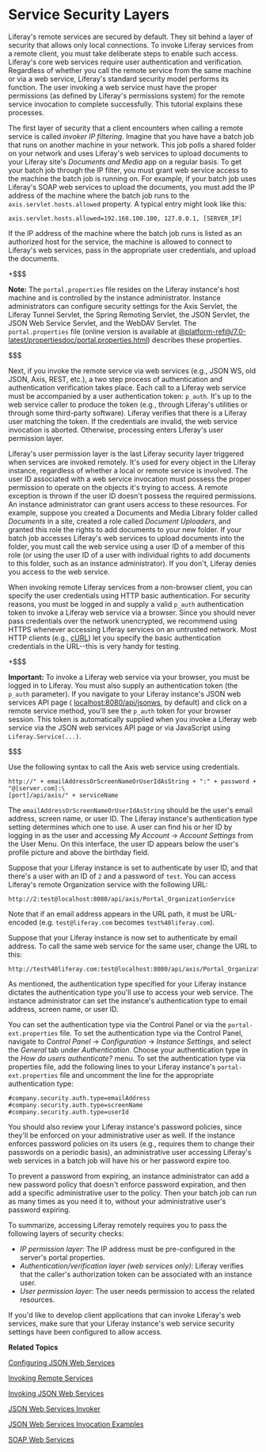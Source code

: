 # Service Security Layers [](id=service-security-layers)

Liferay's remote services are secured by default. They sit behind a layer of
security that allows only local connections. To invoke Liferay services from a 
remote client, you must take deliberate steps to enable such access. Liferay's 
core web services require user authentication and verification. Regardless of
whether you call the remote service from the same machine or via a web service, 
Liferay's standard security model performs its function. The user invoking a web
service must have the proper permissions (as defined by Liferay's permissions
system) for the remote service invocation to complete successfully. This 
tutorial explains these processes. 

The first layer of security that a client encounters when calling a remote
service is called *invoker IP filtering*. Imagine that you have have a batch job
that runs on another machine in your network. This job polls a shared folder on
your network and uses Liferay's web services to upload documents to your Liferay 
site's *Documents and Media* app on a regular basis. To get your batch job 
through the IP filter, you must grant web service access to the machine the 
batch job is running on. For example, if your batch job uses Liferay's SOAP web
services to upload the documents, you must add the IP address of the machine
where the batch job runs to the `axis.servlet.hosts.allowed` property. A typical
entry might look like this:

    axis.servlet.hosts.allowed=192.168.100.100, 127.0.0.1, [SERVER_IP]

If the IP address of the machine where the batch job runs is listed as an
authorized host for the service, the machine is allowed to connect to Liferay's 
web services, pass in the appropriate user credentials, and upload the 
documents. 

+$$$

**Note:** The `portal.properties` file resides on the Liferay instance's host 
machine and is controlled by the instance administrator. Instance administrators 
can configure security settings for the Axis Servlet, the Liferay Tunnel 
Servlet, the Spring Remoting Servlet, the JSON Servlet, the JSON Web Service 
Servlet, and the WebDAV Servlet. The `portal.properties` file (online version is 
available at 
[@platform-ref@/7.0-latest/propertiesdoc/portal.properties.html](@platform-ref@/7.0-latest/propertiesdoc/portal.properties.html))
describes these properties. 

$$$

Next, if you invoke the remote service via web services (e.g., JSON WS, old 
JSON, Axis, REST, etc.), a two step process of authentication and authentication
verification takes place. Each call to a Liferay web service must be accompanied 
by a user authentication token: `p_auth`. It's up to the web service caller to 
produce the token (e.g., through Liferay's utilities or through some third-party 
software). Liferay verifies that there is a Liferay user matching the token. If 
the credentials are invalid, the web service invocation is aborted. Otherwise, 
processing enters Liferay's user permission layer. 

Liferay's user permission layer is the last Liferay security layer triggered
when services are invoked remotely. It's used for every object in the Liferay 
instance, regardless of whether a local or remote service is involved. The user 
ID associated with a web service invocation must possess the proper permission 
to operate on the objects it's trying to access. A remote exception is thrown if
the user ID doesn't possess the required permissions. An instance administrator
can grant users access to these resources. For example, suppose you created a
Documents and Media Library folder called *Documents* in a site, created a role
called *Document Uploaders*, and granted this role the rights to add documents
to your new folder. If your batch job accesses Liferay's web services to upload
documents into the folder, you must call the web service using a user ID of a
member of this role (or using the user ID of a user with individual rights to
add documents to this folder, such as an instance administrator). If you don't,
Liferay denies you access to the web service. 

When invoking remote Liferay services from a non-browser client, you can specify
the user credentials using HTTP basic authentication. For security reasons, you
must be logged in and supply a valid `p_auth` authentication token to invoke a 
Liferay web service via a browser. Since you should never pass credentials over 
the network unencrypted, we recommend using HTTPS whenever accessing Liferay 
services on an untrusted network. Most HTTP clients (e.g.,
[cURL](http://curl.haxx.se/)) let you specify the basic authentication 
credentials in the URL--this is very handy for testing.

+$$$

**Important:** To invoke a Liferay web service via your browser, you must be
logged in to Liferay. You must also supply an authentication token (the `p_auth`
parameter). If you navigate to your Liferay instance's JSON web services API 
page (
[localhost:8080/api/jsonws](localhost:8080/api/jsonws), by default) and click
on a remote service method, you'll see the `p_auth` token for your browser
session. This token is automatically supplied when you invoke a Liferay web
service via the JSON web services API page or via JavaScript using
`Liferay.Service(...)`.

$$$

Use the following syntax to call the Axis web service using credentials.

    http://" + emailAddressOrScreenNameOrUserIdAsString + ":" + password + "@[server.com]:\
    [port]/api/axis/" + serviceName

The `emailAddressOrScreenNameOrUserIdAsString` should be the user's email
address, screen name, or user ID. The Liferay instance's authentication type 
setting determines which one to use. A user can find his or her ID by logging in 
as the user and accessing *My Account* &rarr; *Account Settings* from the User 
Menu. On this interface, the user ID appears below the user's profile picture 
and above the birthday field. 

Suppose that your Liferay instance is set to authenticate by user ID, and that 
there's a user with an ID of `2` and a password of `test`. You can access 
Liferay's remote Organization service with the following URL: 

    http://2:test@localhost:8080/api/axis/Portal_OrganizationService

Note that if an email address appears in the URL path, it must be URL-encoded 
(e.g. `test@liferay.com` becomes `test%40liferay.com`). 

Suppose that your Liferay instance is now set to authenticate by email address. 
To call the same web service for the same user, change the URL to this: 

    http://test%40liferay.com:test@localhost:8080/api/axis/Portal_OrganizationService

As mentioned, the authentication type specified for your Liferay instance 
dictates the authentication type you'll use to access your web service. The 
instance administrator can set the instance's authentication type to email 
address, screen name, or user ID. 

You can set the authentication type via the Control Panel or via the
`portal-ext.properties` file. To set the authentication type via the Control 
Panel, navigate to  *Control Panel* &rarr; *Configuration* &rarr; *Instance 
Settings*, and select the *General* tab under *Authentication*. Choose your 
authentication type in the *How do users authenticate?* menu. To set the 
authentication type via properties file, add the following lines to your Liferay 
instance's `portal-ext.properties` file and uncomment the line for the 
appropriate authentication type: 

    #company.security.auth.type=emailAddress
    #company.security.auth.type=screenName
    #company.security.auth.type=userId

You should also review your Liferay instance's password policies, since they'll 
be enforced on your administrative user as well. If the instance enforces 
password policies on its users (e.g., requires them to change their passwords on 
a periodic basis), an administrative user accessing Liferay's web services in a 
batch job will have his or her password expire too. 

To prevent a password from expiring, an instance administrator can add a new 
password policy that doesn't enforce password expiration, and then add a 
specific administrative user to the policy. Then your batch job can run as many 
times as you need it to, without your administrative user's password expiring. 

To summarize, accessing Liferay remotely requires you to pass the following
layers of security checks:

- *IP permission layer*: The IP address must be pre-configured in the server's
  portal properties. 
- *Authentication/verification layer (web services only)*: Liferay verifies that
  the caller's authorization token can be associated with an instance user.  
- *User permission layer*: The user needs permission to access the related
  resources. 

If you'd like to develop client applications that can invoke Liferay's web
services, make sure that your Liferay instance's web service security settings
have been configured to allow access. 

**Related Topics**

[Configuring JSON Web Services](/develop/tutorials/-/knowledge_base/7-0/portal-configuration-of-json-web-services)

[Invoking Remote Services](/develop/tutorials/-/knowledge_base/7-0/invoking-remote-services)

[Invoking JSON Web Services](/develop/tutorials/-/knowledge_base/7-0/invoking-json-web-services)

[JSON Web Services Invoker](/develop/tutorials/-/knowledge_base/7-0/json-web-services-invoker)

[JSON Web Services Invocation Examples](/develop/tutorials/-/knowledge_base/7-0/json-web-services-invocation-examples)

[SOAP Web Services](/develop/tutorials/-/knowledge_base/7-0/soap-web-services)
